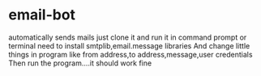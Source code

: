 # email-bot
automatically sends mails
just clone it and run it in command prompt or terminal
need to install smtplib,email.message libraries
And change little things in program like from address,to address,message,user credentials
Then run the program....it should work fine
